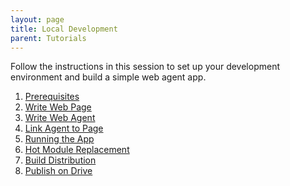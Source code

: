 ```yaml
---
layout: page
title: Local Development
parent: Tutorials
---
```

Follow the instructions in this session to set up your development environment
and build a simple web agent app.

1. [Prerequisites](prerequisites)
2. [Write Web Page](write_web_page)
3. [Write Web Agent](write_web_agent)
4. [Link Agent to Page](link_agent_to_page)
5. [Running the App](running_the_app)
6. [Hot Module Replacement](hot_module_replacement)
7. [Build Distribution](build_distribution)
8. [Publish on Drive](publish_on_drive)
